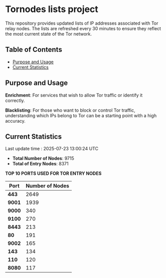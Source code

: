 # Tornodes lists project

This repository provides updated lists of IP addresses associated with Tor relay nodes. The lists are refreshed every 30 minutes to ensure they reflect the most current state of the Tor network.

## Table of Contents

- [Purpose and Usage](#purpose-and-usage)
- [Current Statistics](#current-statistics)


## Purpose and Usage

**Enrichment**: For services that wish to allow Tor traffic or identify it correctly.

**Blacklisting**: For those who want to block or control Tor traffic, understanding which IPs belong to Tor can be a starting point with a high accuracy.

## Current Statistics

Last update time : 2025-07-23 13:00:24 UTC

- **Total Number of Nodes**: 9715
- **Total of Entry Nodes**: 8371

**TOP 10 PORTS USED FOR TOR ENTRY NODES**

| **Port** | **Number of Nodes** |
|------|-----------------|
| **443**   | 2649  |
| **9001**   | 1939  |
| **9000**   | 340  |
| **9100**   | 270  |
| **8443**   | 213  |
| **80**   | 191  |
| **9002**   | 165  |
| **143**   | 134  |
| **110**   | 120  |
| **8080**   | 117  |

